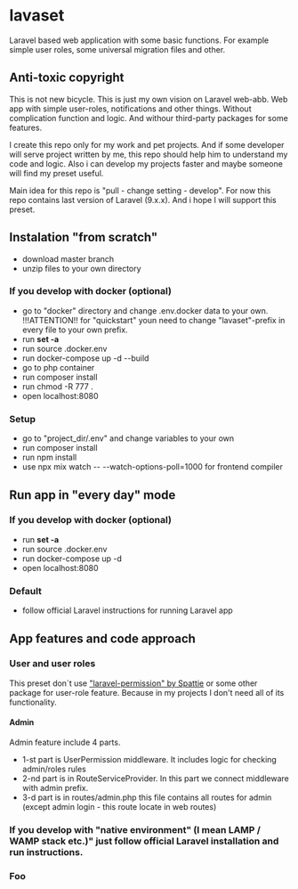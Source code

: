 # lavaset
Laravel based web application with some basic functions. For example simple user roles, some universal migration files and other.

## Anti-toxic copyright

This is not new bicycle. This is just my own vision on Laravel web-abb. Web app with simple user-roles, notifications 
and other things. Without complication function and logic. And withour third-party packages for some features.

I create this repo only for my work and pet projects. And if some developer will serve project written by me, this repo 
should help him to understand my code and logic. Also i can develop my projects faster and maybe someone will find my preset useful.

Main idea for this repo is "pull - change setting - develop". For now this repo contains last version of Laravel (9.x.x). And i hope
I will support this preset.

## Instalation "from scratch"
 - download master branch
 - unzip files to your own directory

### If you develop with docker (optional)
 - go to "docker" directory and change .env.docker data to your own. !!!ATTENTION!! for "quickstart" youn need to
change "lavaset"-prefix in every file to your own prefix.
 - run **set -a**
 - run source .docker.env
 - run docker-compose up -d --build
 - go to php container 
 - run composer install
 - run chmod -R 777 .
 - open localhost:8080

### Setup
 - go to "project_dir/.env" and change variables to your own
 - run composer install
 - run npm install
 - use npx mix watch -- --watch-options-poll=1000
     for frontend compiler

 
## Run app in "every day" mode

### If you develop with docker (optional)
- run **set -a**
- run source .docker.env
- run docker-compose up -d
- open localhost:8080

### Default
- follow official Laravel instructions for running Laravel app


## App features and code approach

### User and user roles

This preset don`t use ["laravel-permission" by Spattie](https://spatie.be/docs/laravel-permission/v5/introduction) or some other package
for user-role feature. Because in my projects I don't need all of its functionality. 

#### Admin
Admin feature include 4 parts. 
 - 1-st part is UserPermission middleware. It includes logic for checking admin/roles rules
 - 2-nd part is in RouteServiceProvider. In this part we connect middleware with admin prefix.
 - 3-d part is in routes/admin.php this file contains all routes for admin (except admin login - this  route locate in web routes)

### If you develop with "native environment" (I mean LAMP / WAMP stack etc.)" just follow official Laravel installation and run instructions.
### Foo
